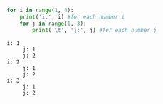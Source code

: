 ```python
for i in range(1, 4):
    print('i:', i) #for each number i
    for j in range(1, 3):
        print('\t', 'j:', j) #for each number j
```

    i: 1
    	 j: 1
    	 j: 2
    i: 2
    	 j: 1
    	 j: 2
    i: 3
    	 j: 1
    	 j: 2
    


```python

```
